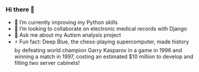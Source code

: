 ### Hi there 👋
- 🌱 I’m currently improving my Python skills
- 👯 I’m looking to collaborate on electronic medical records with Django
- 💬 Ask me about my Autism analysis project
- ⚡ Fun fact: Deep Blue, the chess-playing supercomputer, made history by defeating world champion Garry Kasparov in a game in 1996 and winning a match in 1997, costing an estimated $10 million to develop and filling two server cabinets!

